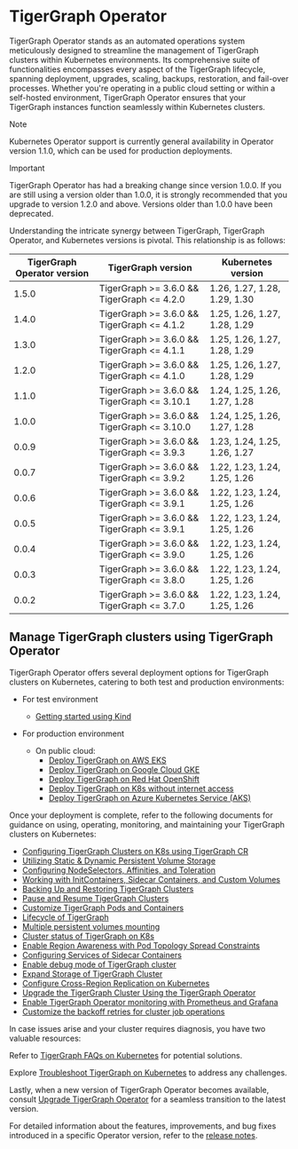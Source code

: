 # TigerGraph Operator

TigerGraph Operator stands as an automated operations system meticulously designed to streamline the management of TigerGraph clusters within Kubernetes environments. Its comprehensive suite of functionalities encompasses every aspect of the TigerGraph lifecycle, spanning deployment, upgrades, scaling, backups, restoration, and fail-over processes. Whether you're operating in a public cloud setting or within a self-hosted environment, TigerGraph Operator ensures that your TigerGraph instances function seamlessly within Kubernetes clusters.

> [!NOTE]
> Kubernetes Operator support is currently general availability in Operator version 1.1.0, which can be used for production deployments.

> [!IMPORTANT]
> TigerGraph Operator has had a breaking change since version 1.0.0. If you are still using a version older than 1.0.0, it is strongly recommended that you upgrade to version 1.2.0 and above. Versions older than 1.0.0 have been deprecated.

Understanding the intricate synergy between TigerGraph, TigerGraph Operator, and Kubernetes versions is pivotal. This relationship is as follows:

| TigerGraph Operator version | TigerGraph version  | Kubernetes version |
|----------|----------|----------|
| 1.5.0 | TigerGraph >= 3.6.0 && TigerGraph <= 4.2.0|1.26, 1.27, 1.28, 1.29, 1.30|
| 1.4.0 | TigerGraph >= 3.6.0 && TigerGraph <= 4.1.2|1.25, 1.26, 1.27, 1.28, 1.29|
| 1.3.0 | TigerGraph >= 3.6.0 && TigerGraph <= 4.1.1|1.25, 1.26, 1.27, 1.28, 1.29|
| 1.2.0 | TigerGraph >= 3.6.0 && TigerGraph <= 4.1.0|1.25, 1.26, 1.27, 1.28, 1.29|
| 1.1.0 | TigerGraph >= 3.6.0 && TigerGraph <= 3.10.1|1.24, 1.25, 1.26, 1.27, 1.28|
| 1.0.0 | TigerGraph >= 3.6.0 && TigerGraph <= 3.10.0|1.24, 1.25, 1.26, 1.27, 1.28|
| 0.0.9 | TigerGraph >= 3.6.0 && TigerGraph <= 3.9.3|1.23, 1.24, 1.25, 1.26, 1.27|
| 0.0.7 | TigerGraph >= 3.6.0 && TigerGraph <= 3.9.2|1.22, 1.23, 1.24, 1.25, 1.26|
| 0.0.6 | TigerGraph >= 3.6.0 && TigerGraph <= 3.9.1|1.22, 1.23, 1.24, 1.25, 1.26|
| 0.0.5 | TigerGraph >= 3.6.0 && TigerGraph <= 3.9.1|1.22, 1.23, 1.24, 1.25, 1.26|
| 0.0.4 | TigerGraph >= 3.6.0 && TigerGraph <= 3.9.0|1.22, 1.23, 1.24, 1.25, 1.26|
| 0.0.3 | TigerGraph >= 3.6.0 && TigerGraph <= 3.8.0|1.22, 1.23, 1.24, 1.25, 1.26|
| 0.0.2 | TigerGraph >= 3.6.0 && TigerGraph <= 3.7.0|1.22, 1.23, 1.24, 1.25, 1.26|

## Manage TigerGraph clusters using TigerGraph Operator

TigerGraph Operator offers several deployment options for TigerGraph clusters on Kubernetes, catering to both test and production environments:

- For test environment

  - [Getting started using Kind](docs/02-get-started/get_started.md)

- For production environment

  - On public cloud:
    - [Deploy TigerGraph on AWS EKS](docs/03-deploy/tigergraph-on-eks.md)
    - [Deploy TigerGraph on Google Cloud GKE](docs/03-deploy/tigergraph-on-gke.md)
    - [Deploy TigerGraph on Red Hat OpenShift](docs/03-deploy/tigergraph-on-openshift.md)
    - [Deploy TigerGraph on K8s without internet access](docs/03-deploy/deploy-without-internet.md)
    - [Deploy TigerGraph on Azure Kubernetes Service (AKS)](/03-deploy/tigergraph-on-aks.md)

Once your deployment is complete, refer to the following documents for guidance on using, operating, monitoring, and maintaining your TigerGraph clusters on Kubernetes:

- [Configuring TigerGraph Clusters on K8s using TigerGraph CR](docs/07-reference/configure-tigergraph-cluster-cr-with-yaml-manifests.md)
- [Utilizing Static & Dynamic Persistent Volume Storage](docs/07-reference/static-and-dynamic-persistent-volume-storage.md)
- [Configuring NodeSelectors, Affinities, and Toleration](docs/03-deploy/configure-affinity-by-kubectl-tg.md)
- [Working with InitContainers, Sidecar Containers, and Custom Volumes](docs/03-deploy/use-custom-containers-by-kubectl-tg.md)
- [Backing Up and Restoring TigerGraph Clusters](docs/04-manage/backup-and-restore/README.md)
- [Pause and Resume TigerGraph Clusters](docs/04-manage/pause-and-resume.md)
- [Customize TigerGraph Pods and Containers](docs/03-deploy/customize-tigergraph-pod.md)
- [Lifecycle of TigerGraph](docs/03-deploy/lifecycle-of-tigergraph.md)
- [Multiple persistent volumes mounting](docs/03-deploy/multiple-persistent-volumes-mounting.md)
- [Cluster status of TigerGraph on K8s](docs/07-reference/cluster-status-of-tigergraph.md)
- [Enable Region Awareness with Pod Topology Spread Constraints](docs/03-deploy/region-awareness-with-pod-topology-spread-constraints.md)
- [Configuring Services of Sidecar Containers](docs/03-deploy/configure-services-of-sidecar-containers.md)
- [Enable debug mode of TigerGraph cluster](docs/04-manage/debug-mode.md)
- [Expand Storage of TigerGraph Cluster](docs/04-manage/expand-storage.md)
- [Configure Cross-Region Replication on Kubernetes](docs/03-deploy/configure-crr-on-k8s.md)
- [Upgrade the TigerGraph Cluster Using the TigerGraph Operator](docs/04-manage/tigergraph-upgrade.md)
- [Enable TigerGraph Operator monitoring with Prometheus and Grafana](docs/05-monitor/tigergraph-monitor-with-prometheus-grafana.md)
- [Customize the backoff retries for cluster job operations](docs/04-manage/backoff-retries-for-cluster-job-operations.md)

In case issues arise and your cluster requires diagnosis, you have two valuable resources:

Refer to [TigerGraph FAQs on Kubernetes](docs/06-FAQs/README.md) for potential solutions.

Explore [Troubleshoot TigerGraph on Kubernetes](docs/05-troubleshoot/README.md) to address any challenges.

Lastly, when a new version of TigerGraph Operator becomes available, consult [Upgrade TigerGraph Operator](docs/04-manage/operator-upgrade.md) for a seamless transition to the latest version.

For detailed information about the features, improvements, and bug fixes introduced in a specific Operator version, refer to the [release notes](docs/08-release-notes/README.md).

